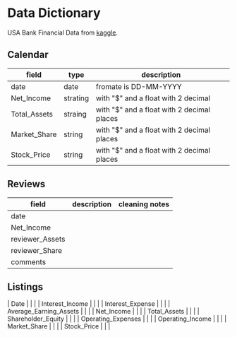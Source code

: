 # Data Dictionary

USA Bank Financial Data from [kaggle](https://www.kaggle.com/datasets/vishalsinghsangral/usa-bank-financial-data).

## Calendar

| field| type | description| 
| -----| ----------- | -------------- |
| date | date | fromate is DD-MM-YYYY |
| Net_Income | strating | with "$" and a float with 2 decimal |
| Total_Assets | straing | with "$" and a float with 2 decimal places |
| Market_Share | string | with "$" and a float with 2 decimal places |
| Stock_Price | string | with "$" and a float with 2 decimal places |

## Reviews

| field| description | cleaning notes | 
| -----| ----------- | -------------- |
| date | | |
| Net_Income | | |
| reviewer_Assets | | |
| reviewer_Share | | |
| comments | | |

## Listings

| Date | | |
| Interest_Income | | |
| Interest_Expense | | |
| Average_Earning_Assets | | |
| Net_Income | | |
| Total_Assets | | |
| Shareholder_Equity | | |
| Operating_Expenses | | |
| Operating_Income | | |
| Market_Share | | |
| Stock_Price | | |
